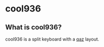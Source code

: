 # cool936

## What is cool936?

cool936 is a split keyboard with a [qaz](https://www.cbkbd.com/product/qaz-keyboard-kit) layout.
<br>





